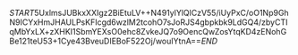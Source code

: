 $START$5UxlmsJUBkxXXIgz2BiEtuLV++N491ylYlQlCzV55/iUyPxC/oO1Np9GhN9ICYxHmJHAULPsKFIcgd6wzlM2tcohO7sJoRJS4gbpkbk9LdGQ4/zbyCTIqMbYxLX+zXHKI1SbmYEXsO0ehc8ZvkeJQ7o9OencQwZosYtqKD4zENohGBe121teU53+1Cye43BveuDIEBoF522Oj/wouIYtnA==$END$